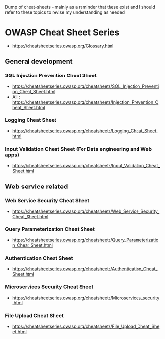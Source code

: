 Dump of cheat-sheets - mainly as a reminder that these exist and I should refer to these topics to revise my understanding as needed

# OWASP Cheat Sheet Series
- https://cheatsheetseries.owasp.org/Glossary.html

## General development
### SQL Injection Prevention Cheat Sheet
- https://cheatsheetseries.owasp.org/cheatsheets/SQL_Injection_Prevention_Cheat_Sheet.html
- All : https://cheatsheetseries.owasp.org/cheatsheets/Injection_Prevention_Cheat_Sheet.html

### Logging Cheat Sheet
- https://cheatsheetseries.owasp.org/cheatsheets/Logging_Cheat_Sheet.html

### Input Validation Cheat Sheet (For Data engineering and Web apps)
- https://cheatsheetseries.owasp.org/cheatsheets/Input_Validation_Cheat_Sheet.html

## Web service related
### Web Service Security Cheat Sheet
- https://cheatsheetseries.owasp.org/cheatsheets/Web_Service_Security_Cheat_Sheet.html

### Query Parameterization Cheat Sheet
- https://cheatsheetseries.owasp.org/cheatsheets/Query_Parameterization_Cheat_Sheet.html

### Authentication Cheat Sheet
- https://cheatsheetseries.owasp.org/cheatsheets/Authentication_Cheat_Sheet.html

### Microservices Security Cheat Sheet
- https://cheatsheetseries.owasp.org/cheatsheets/Microservices_security.html

### File Upload Cheat Sheet
-   https://cheatsheetseries.owasp.org/cheatsheets/File_Upload_Cheat_Sheet.html



